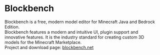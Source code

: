 # Blockbench  

Blockbench is a free, modern model editor for Minecraft Java and Bedrock Edition.  
Blockbench features a modern and intuitive UI, plugin support and innovative features. It is the industry standard for creating custom 3D models for the Minecraft Marketplace.  
Project and download page: [blockbench.net](https://www.blockbench.net)
